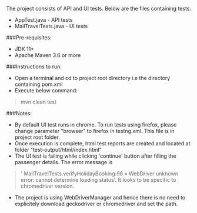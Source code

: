 The project consists of API and UI tests. Below are the files containing tests:
- AppTest.java - API tests
- MailTravelTests.java - UI tests

###Pre-requisites:
- JDK 11+
- Apache Maven 3.6 or more

###Instructions to run:
- Open a terminal and cd to project root directory i.e the directory containing pom.xml
- Execute below command:

> mvn clean test


###Notes:
- By default UI test runs in chrome. To run tests using firefox, please change parameter "browser" to firefox in testng.xml. This file is in project root folder.
- Once execution is complete, html test reports are created and located at  folder "test-output/html/index.html"
- The UI test is failing while clicking 'continue' button after filling the passenger details. The error message is 
>' MailTravelTests.verifyHolidayBooking:96 » WebDriver unknown error: cannot determine loading status'. 
It looks to be specific to chromedriver version.
- The project is using WebDriverManager and hence there is no need to explicitely download geckodriver or chromedriver and set the path.